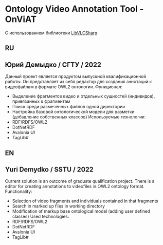 # Ontology Video Annotation Tool - OnViAT
С использованием библиотеки [LibVLCSharp](https://github.com/videolan/libvlcsharp) 

## RU
## Юрий Демыдко / СГТУ / 2022
Данный проект является продуктом выпускной квалификационной работы.
Он представляет из себя редактор для создания аннотаций к видеофайлам
в формате OWL2 онтологии.
Функционал:
- Выделение фрагментов видео и отдельных сущностей (индивидов), привязанных к фрагментам
- Поиск среди размеченных файлов одной директории
- Настройка базовой онтологической модели для разметки (добавление собственных классов)
Используемые технологии:
- RDF/RDFS/OWL2
- DotNetRDF
- Avalonia UI
- TagLib#

## EN
## Yuri Demydko / SSTU / 2022
Current solution is an outcome of graduate qualification project.
There is a editor for creating annotations to videofiles in OWL2 ontology format.
Functionality:
- Selection of video fragments and individuals contained in that fragments
- Search in marked up files in working directory
- Modification of markup base ontological model (adding user defined classes)
Used technologies:
- RDF/RDFS/OWL2
- DotNetRDF
- Avalonia UI
- TagLib#


